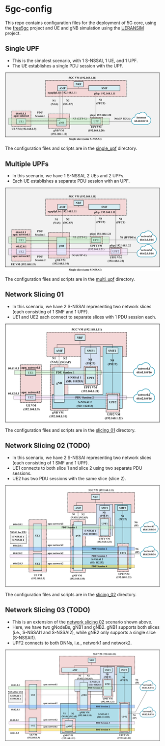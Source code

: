 # 5gc-config
This repo contains configuration files for the deployment of 5G core, using
the [free5gc](https://github.com/free5gc/free5gc) project and UE and gNB
simulation using the [UERANSIM](https://github.com/aligungr/UERANSIM) project.

## Single UPF
- This is the simplest scenario, with 1 S-NSSAI, 1 UE, and 1 UPF. 
- The UE establishes a single PDU session with the UPF.

![single UPF](images/single_upf_deployment.png)

The configuration files and scripts are in the [single_upf](single_upf) directory.





## Multiple UPFs
- In this scenario, we have 1 S-NSSAI, 2 UEs and 2 UPFs. 
- Each UE establishes a separate PDU session with an UPF.

![multi upf](images/multi_upf_deployment.png)

The configuration files and scripts are in the [multi_upf](multi_upf) directory.

## Network Slicing 01

- In this scenario, we have 2 S-NSSAI representing two network slices (each consisting of 1 SMF and 1 UPF). 
- UE1 and UE2 each connect to separate slices with 1 PDU session each.

![slicing 01](images/slice_deployment_01.png)

The configuration files and scripts are in the [slicing_01](slicing_01) directory.

## Network Slicing 02 (TODO)

- In this scenario, we have 2 S-NSSAI representing two network slices (each consisting of 1 SMF and 1 UPF). 
- UE1 connects to both slice 1 and slice 2 using two separate PDU sessions.
- UE2 has two PDU sessions with the same slice (slice 2).

![slicing 02](images/slice_deployment_02.png)

The configuration files and scripts are in the [slicing_02](slicing_02) directory.

## Network Slicing 03 (TODO)

- This is an extension of the [network slicing 02](#network-slicing-02-todo) scenario shown above.
- Here, we have two gNodeBs, gNB1 and gNB2. gNB1 supports both slices (i.e., S-NSSAI1 and S-NSSAI2), while gNB2 only supports a single slice (S-NSSAI1).
- UPF2 connects to both DNNs, i.e., network1 and network2.



![slicing 03](images/slice_deployment_03.png)